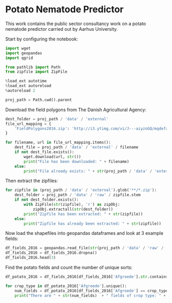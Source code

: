 # Potato Nematode Predictor
This work contains the public sector consultancy work on a potato nematode predictor carried out by Aarhus University.

Start by configuring the notebook:

```python
import wget
import geopandas
import qgrid

from pathlib import Path
from zipfile import ZipFile

%load_ext autotime
%load_ext autoreload
%autoreload 2

proj_path = Path.cwd().parent
```

Download the field polygons from The Danish Agricultural Agency:

```python
dest_folder = proj_path / 'data' / 'external'
file_url_mapping = {
    'FieldPolygons2016.zip': 'http://i3.ytimg.com/vi/J---aiyznGQ/mqdefault.jpg'
}

for filename, url in file_url_mapping.items():
    dest_file = proj_path / 'data' / 'external' / filename
    if not dest_file.exists():
        wget.download(url, str())
        print("File has been downloaded: " + filename)
    else:
        print("File already exists: " + str(proj_path / 'data' / 'external' / filename))
```

Then extract the zipfiles:

```python
for zipfile in (proj_path / 'data' / 'external').glob('**/*.zip'):
    dest_folder = proj_path / 'data' / 'raw' / zipfile.stem
    if not dest_folder.exists():
        with ZipFile(str(zipfile), 'r') as zipObj:
            zipObj.extractall(str(dest_folder))
        print("Zipfile has been extracted: " + str(zipfile))
    else:
        print("Zipfile has already been extracted: " + str(zipfile))
```

Now load the shapefiles into geopandas dataframes and look at 3 example fields:

```python
df_fields_2016 = geopandas.read_file(str(proj_path / 'data' / 'raw' / 'FieldPolygons2016' / 'Marker_2016_CVR.shp'))
df_fields_2016 = df_fields_2016.dropna()
df_fields_2016.head(3)
```

Find the potato fields and count the number of unique sorts:

```python
df_potato_2016 = df_fields_2016[df_fields_2016['Afgroede'].str.contains("kartof", case=False)]  

for crop_type in df_potato_2016['Afgroede'].unique():
    num_fields = df_potato_2016[df_fields_2016['Afgroede'] == crop_type].shape[0]
    print("There are " + str(num_fields)  + " fields of crop type: " + crop_type)
```

```python

```

